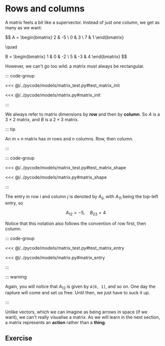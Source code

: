 # Rows and columns

A matrix feels a bit like a supervector. Instead of just one column, we get as
many as we want:

$$
A = \begin{bmatrix}
2 & -5 \\
0 & 3 \\
7 & 1
\end{bmatrix}

\quad

B = \begin{bmatrix}
1 & 0 & -2 \\
5 & -3 & 4
\end{bmatrix}
$$

However, we can't go too wild: a matrix must always be rectangular.

::: code-group

<<< @/../pycode/models/matrix_test.py#test_matrix_init

<<< @/../pycode/models/matrix.py#matrix_init

:::

We always refer to matrix dimensions by **row** and then by **column**. So $A$
is a $3 \times 2$ matrix, and $B$ is a $2 \times 3$ matrix.

::: tip

An $m \times n$ matrix has $m$ rows and $n$ columns. Row, then column.

:::

::: code-group

<<< @/../pycode/models/matrix_test.py#test_matrix_shape

<<< @/../pycode/models/matrix.py#matrix_shape

:::

The entry in row $i$ and column $j$ is denoted by $A_{ij}$, with $A_{11}$ being
the top-left entry, so

$$
\quad A_{12} = -5, \quad B_{23} = 4
$$

Notice that this notation also follows the convention of row first, then column.

::: code-group

<<< @/../pycode/models/matrix_test.py#test_matrix_entry

<<< @/../pycode/models/matrix.py#matrix_entry

:::

::: warning

Again, you will notice that $A_{12}$ is given by `A[0, 1]`, and so on. One day
the rapture will come and set us free. Until then, we just have to suck it up.

:::

Unlike vectors, which we can imagine as being arrows in space (if we want), we
can't really visualise a matrix. As we will learn in the next section, a matrix
represents an **action** rather than a **thing**.

## Exercise

<Exercise id="rows-and-columns" />
